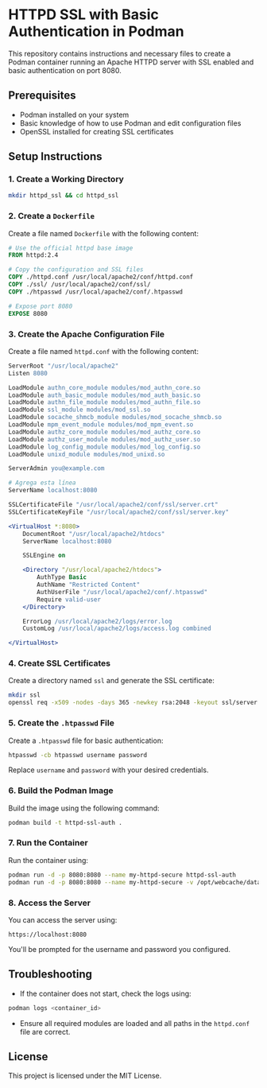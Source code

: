 # HTTPD SSL with Basic Authentication in Podman

This repository contains instructions and necessary files to create a Podman container running an Apache HTTPD server with SSL enabled and basic authentication on port 8080.

## Prerequisites

- Podman installed on your system
- Basic knowledge of how to use Podman and edit configuration files
- OpenSSL installed for creating SSL certificates

## Setup Instructions

### 1. Create a Working Directory

```bash
mkdir httpd_ssl && cd httpd_ssl
```

### 2. Create a `Dockerfile`

Create a file named `Dockerfile` with the following content:

```Dockerfile
# Use the official httpd base image
FROM httpd:2.4

# Copy the configuration and SSL files
COPY ./httpd.conf /usr/local/apache2/conf/httpd.conf
COPY ./ssl/ /usr/local/apache2/conf/ssl/
COPY ./htpasswd /usr/local/apache2/conf/.htpasswd

# Expose port 8080
EXPOSE 8080
```

### 3. Create the Apache Configuration File

Create a file named `httpd.conf` with the following content:

```apache
ServerRoot "/usr/local/apache2"
Listen 8080

LoadModule authn_core_module modules/mod_authn_core.so
LoadModule auth_basic_module modules/mod_auth_basic.so
LoadModule authn_file_module modules/mod_authn_file.so
LoadModule ssl_module modules/mod_ssl.so
LoadModule socache_shmcb_module modules/mod_socache_shmcb.so
LoadModule mpm_event_module modules/mod_mpm_event.so
LoadModule authz_core_module modules/mod_authz_core.so
LoadModule authz_user_module modules/mod_authz_user.so
LoadModule log_config_module modules/mod_log_config.so
LoadModule unixd_module modules/mod_unixd.so

ServerAdmin you@example.com

# Agrega esta línea
ServerName localhost:8080

SSLCertificateFile "/usr/local/apache2/conf/ssl/server.crt"
SSLCertificateKeyFile "/usr/local/apache2/conf/ssl/server.key"

<VirtualHost *:8080>
    DocumentRoot "/usr/local/apache2/htdocs"
    ServerName localhost:8080

    SSLEngine on

    <Directory "/usr/local/apache2/htdocs">
        AuthType Basic
        AuthName "Restricted Content"
        AuthUserFile "/usr/local/apache2/conf/.htpasswd"
        Require valid-user
    </Directory>

    ErrorLog /usr/local/apache2/logs/error.log
    CustomLog /usr/local/apache2/logs/access.log combined

</VirtualHost>
```

### 4. Create SSL Certificates

Create a directory named `ssl` and generate the SSL certificate:

```bash
mkdir ssl
openssl req -x509 -nodes -days 365 -newkey rsa:2048 -keyout ssl/server.key -out ssl/server.crt -subj "/C=US/ST=State/L=City/O=Organization/OU=Unit/CN=localhost"
```

### 5. Create the `.htpasswd` File

Create a `.htpasswd` file for basic authentication:

```bash
htpasswd -cb htpasswd username password
```

Replace `username` and `password` with your desired credentials.

### 6. Build the Podman Image

Build the image using the following command:

```bash
podman build -t httpd-ssl-auth .
```

### 7. Run the Container

Run the container using:

```bash
podman run -d -p 8080:8080 --name my-httpd-secure httpd-ssl-auth
podman run -d -p 8080:8080 --name my-httpd-secure -v /opt/webcache/data:/usr/local/apache2/htdocs httpd-ssl-auth
```

### 8. Access the Server

You can access the server using:

```
https://localhost:8080
```

You'll be prompted for the username and password you configured.

## Troubleshooting

- If the container does not start, check the logs using:

```bash
podman logs <container_id>
```

- Ensure all required modules are loaded and all paths in the `httpd.conf` file are correct.

## License

This project is licensed under the MIT License.

